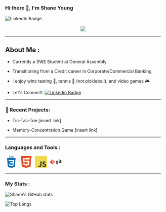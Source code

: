 ### Hi there :wave:, I'm Shane Young

<div id="header">
  <div id="badges">
    <img src="https://img.shields.io/badge/LinkedIn-blue?style=for-the-badge&logo=linkedin&logoColor=white" alt="LinkedIn Badge"/>
  </div>
  <img src="https://komarev.com/ghpvc/?username=shaneyoung91&style=flat-square&color=blue" alt=""/>
</div>

<div align="center">
  <img src="https://github.com/shaneyoung91/shaneyoung91/assets/134543682/1a5c5020-399f-47ab-9e74-685223f823d4"/>
</div>

---

## About Me :
- Currently a SWE Student at General Assembly
  
- Transitioning from a Credit career in Corporate/Commercial Banking
  
- I enjoy wine tasting :wine_glass:, tennis :tennis: (not pickleball), and video games :video_game:
  
- Let's Connect!: [![Linkedin Badge](https://img.shields.io/badge/LinkedIn-blue?style=flat&logo=Linkedin&logoColor=white)](https://linkedin.com/in/shaneadamyoung/)

---

### :link: Recent Projects:
- Tic-Tac-Toe [insert link]
  
- Memory-Concentration Game [insert link]

---

### Languages and Tools :

<div>
  <img src="https://github.com/devicons/devicon/blob/master/icons/css3/css3-plain-wordmark.svg"  title="CSS3" alt="CSS" width="40" height="40"/>&nbsp;
  <img src="https://github.com/devicons/devicon/blob/master/icons/html5/html5-original.svg" title="HTML5" alt="HTML" width="40" height="40"/>&nbsp;
  <img src="https://github.com/devicons/devicon/blob/master/icons/javascript/javascript-original.svg" title="JavaScript" alt="JavaScript" width="40" height="40"/>&nbsp;
  <img src="https://github.com/devicons/devicon/blob/master/icons/git/git-original-wordmark.svg" title="Git" **alt="Git" width="40" height="40"/>
</div>

---

### My Stats :
![Shane's GitHub stats](https://github-readme-stats.vercel.app/api?username=shaneyoung91&theme=tokyonight)

![Top Langs](https://github-readme-stats.vercel.app/api/top-langs/?username=shaneyoung91&layout=donut&theme=tokyonight)
